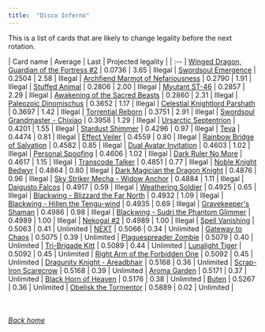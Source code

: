 ```yaml
---
title:  "Disco Inferno"
---
```


This is a list of cards that are likely to change legality before the next rotation.

| Card name | Average | Last | Projected legality |
| :-- |
[Winged Dragon, Guardian of the Fortress #2](https://db.ygoprodeck.com/card/?search=Winged%20Dragon,%20Guardian%20of%20the%20Fortress%20#2) | 0.0736 | 3.65 | Illegal |
[Swordsoul Emergence](https://db.ygoprodeck.com/card/?search=Swordsoul%20Emergence) | 0.2504 | 2.58 | Illegal |
[Archfiend Marmot of Nefariousness](https://db.ygoprodeck.com/card/?search=Archfiend%20Marmot%20of%20Nefariousness) | 0.2790 | 1.91 | Illegal |
[Stuffed Animal](https://db.ygoprodeck.com/card/?search=Stuffed%20Animal) | 0.2806 | 2.00 | Illegal |
[Myutant ST-46](https://db.ygoprodeck.com/card/?search=Myutant%20ST-46) | 0.2857 | 2.29 | Illegal |
[Awakening of the Sacred Beasts](https://db.ygoprodeck.com/card/?search=Awakening%20of%20the%20Sacred%20Beasts) | 0.2860 | 2.31 | Illegal |
[Paleozoic Dinomischus](https://db.ygoprodeck.com/card/?search=Paleozoic%20Dinomischus) | 0.3652 | 1.17 | Illegal |
[Celestial Knightlord Parshath](https://db.ygoprodeck.com/card/?search=Celestial%20Knightlord%20Parshath) | 0.3697 | 1.42 | Illegal |
[Torrential Reborn](https://db.ygoprodeck.com/card/?search=Torrential%20Reborn) | 0.3751 | 2.91 | Illegal |
[Swordsoul Grandmaster - Chixiao](https://db.ygoprodeck.com/card/?search=Swordsoul%20Grandmaster%20-%20Chixiao) | 0.3958 | 1.29 | Illegal |
[Ursarctic Septentrion](https://db.ygoprodeck.com/card/?search=Ursarctic%20Septentrion) | 0.4201 | 1.55 | Illegal |
[Stardust Shimmer](https://db.ygoprodeck.com/card/?search=Stardust%20Shimmer) | 0.4296 | 0.97 | Illegal |
[Teva](https://db.ygoprodeck.com/card/?search=Teva) | 0.4474 | 0.81 | Illegal |
[Effect Veiler](https://db.ygoprodeck.com/card/?search=Effect%20Veiler) | 0.4559 | 0.80 | Illegal |
[Rainbow Bridge of Salvation](https://db.ygoprodeck.com/card/?search=Rainbow%20Bridge%20of%20Salvation) | 0.4582 | 0.85 | Illegal |
[Dual Avatar Invitation](https://db.ygoprodeck.com/card/?search=Dual%20Avatar%20Invitation) | 0.4603 | 1.02 | Illegal |
[Personal Spoofing](https://db.ygoprodeck.com/card/?search=Personal%20Spoofing) | 0.4606 | 1.02 | Illegal |
[Dark Ruler No More](https://db.ygoprodeck.com/card/?search=Dark%20Ruler%20No%20More) | 0.4617 | 1.15 | Illegal |
[Transcode Talker](https://db.ygoprodeck.com/card/?search=Transcode%20Talker) | 0.4851 | 0.77 | Illegal |
[Noble Knight Bedwyr](https://db.ygoprodeck.com/card/?search=Noble%20Knight%20Bedwyr) | 0.4864 | 0.80 | Illegal |
[Dark Magician the Dragon Knight](https://db.ygoprodeck.com/card/?search=Dark%20Magician%20the%20Dragon%20Knight) | 0.4876 | 0.96 | Illegal |
[Sky Striker Mecha - Widow Anchor](https://db.ygoprodeck.com/card/?search=Sky%20Striker%20Mecha%20-%20Widow%20Anchor) | 0.4884 | 1.11 | Illegal |
[Daigusto Falcos](https://db.ygoprodeck.com/card/?search=Daigusto%20Falcos) | 0.4917 | 0.59 | Illegal |
[Weathering Soldier](https://db.ygoprodeck.com/card/?search=Weathering%20Soldier) | 0.4925 | 0.65 | Illegal |
[Blackwing - Blizzard the Far North](https://db.ygoprodeck.com/card/?search=Blackwing%20-%20Blizzard%20the%20Far%20North) | 0.4932 | 1.09 | Illegal |
[Blackwing - Hillen the Tengu-wind](https://db.ygoprodeck.com/card/?search=Blackwing%20-%20Hillen%20the%20Tengu-wind) | 0.4935 | 0.69 | Illegal |
[Gravekeeper's Shaman](https://db.ygoprodeck.com/card/?search=Gravekeeper's%20Shaman) | 0.4986 | 0.98 | Illegal |
[Blackwing - Sudri the Phantom Glimmer](https://db.ygoprodeck.com/card/?search=Blackwing%20-%20Sudri%20the%20Phantom%20Glimmer) | 0.4989 | 1.00 | Illegal |
[Nekogal #2](https://db.ygoprodeck.com/card/?search=Nekogal%20#2) | 0.4989 | 1.00 | Illegal |
[Spell Vanishing](https://db.ygoprodeck.com/card/?search=Spell%20Vanishing) | 0.5063 | 0.41 | Unlimited |
[NEXT](https://db.ygoprodeck.com/card/?search=NEXT) | 0.5066 | 0.34 | Unlimited |
[Gateway to Chaos](https://db.ygoprodeck.com/card/?search=Gateway%20to%20Chaos) | 0.5075 | 0.39 | Unlimited |
[Plaguespreader Zombie](https://db.ygoprodeck.com/card/?search=Plaguespreader%20Zombie) | 0.5079 | 0.40 | Unlimited |
[Tri-Brigade Kitt](https://db.ygoprodeck.com/card/?search=Tri-Brigade%20Kitt) | 0.5089 | 0.44 | Unlimited |
[Lunalight Tiger](https://db.ygoprodeck.com/card/?search=Lunalight%20Tiger) | 0.5092 | 0.45 | Unlimited |
[Right Arm of the Forbidden One](https://db.ygoprodeck.com/card/?search=Right%20Arm%20of%20the%20Forbidden%20One) | 0.5092 | 0.45 | Unlimited |
[Dragunity Knight - Areadbhair](https://db.ygoprodeck.com/card/?search=Dragunity%20Knight%20-%20Areadbhair) | 0.5168 | 0.36 | Unlimited |
[Scrap-Iron Scarecrow](https://db.ygoprodeck.com/card/?search=Scrap-Iron%20Scarecrow) | 0.5168 | 0.39 | Unlimited |
[Aroma Garden](https://db.ygoprodeck.com/card/?search=Aroma%20Garden) | 0.5171 | 0.37 | Unlimited |
[Black Horn of Heaven](https://db.ygoprodeck.com/card/?search=Black%20Horn%20of%20Heaven) | 0.5176 | 0.38 | Unlimited |
[Buten](https://db.ygoprodeck.com/card/?search=Buten) | 0.5267 | 0.36 | Unlimited |
[Obelisk the Tormentor](https://db.ygoprodeck.com/card/?search=Obelisk%20the%20Tormentor) | 0.5889 | 0.02 | Unlimited |

<br>

###### [Back home](index)